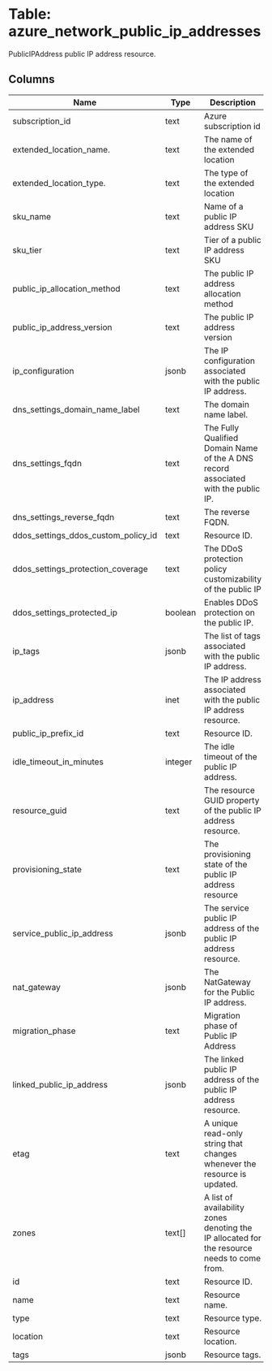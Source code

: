 
# Table: azure_network_public_ip_addresses
PublicIPAddress public IP address resource.
## Columns
| Name        | Type           | Description  |
| ------------- | ------------- | -----  |
|subscription_id|text|Azure subscription id|
|extended_location_name.|text|The name of the extended location|
|extended_location_type.|text|The type of the extended location|
|sku_name|text|Name of a public IP address SKU|
|sku_tier|text|Tier of a public IP address SKU|
|public_ip_allocation_method|text|The public IP address allocation method|
|public_ip_address_version|text|The public IP address version|
|ip_configuration|jsonb|The IP configuration associated with the public IP address.|
|dns_settings_domain_name_label|text|The domain name label.|
|dns_settings_fqdn|text|The Fully Qualified Domain Name of the A DNS record associated with the public IP.|
|dns_settings_reverse_fqdn|text|The reverse FQDN.|
|ddos_settings_ddos_custom_policy_id|text|Resource ID.|
|ddos_settings_protection_coverage|text|The DDoS protection policy customizability of the public IP|
|ddos_settings_protected_ip|boolean|Enables DDoS protection on the public IP.|
|ip_tags|jsonb|The list of tags associated with the public IP address.|
|ip_address|inet|The IP address associated with the public IP address resource.|
|public_ip_prefix_id|text|Resource ID.|
|idle_timeout_in_minutes|integer|The idle timeout of the public IP address.|
|resource_guid|text|The resource GUID property of the public IP address resource.|
|provisioning_state|text|The provisioning state of the public IP address resource|
|service_public_ip_address|jsonb|The service public IP address of the public IP address resource.|
|nat_gateway|jsonb|The NatGateway for the Public IP address.|
|migration_phase|text|Migration phase of Public IP Address|
|linked_public_ip_address|jsonb|The linked public IP address of the public IP address resource.|
|etag|text|A unique read-only string that changes whenever the resource is updated.|
|zones|text[]|A list of availability zones denoting the IP allocated for the resource needs to come from.|
|id|text|Resource ID.|
|name|text|Resource name.|
|type|text|Resource type.|
|location|text|Resource location.|
|tags|jsonb|Resource tags.|
